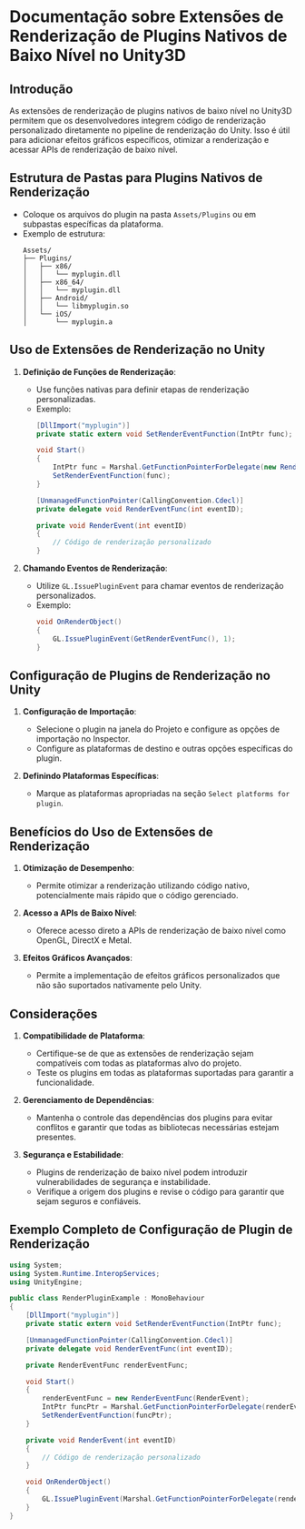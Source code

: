 
# Documentação sobre Extensões de Renderização de Plugins Nativos de Baixo Nível no Unity3D

## Introdução

As extensões de renderização de plugins nativos de baixo nível no Unity3D permitem que os desenvolvedores integrem código de renderização personalizado diretamente no pipeline de renderização do Unity. Isso é útil para adicionar efeitos gráficos específicos, otimizar a renderização e acessar APIs de renderização de baixo nível.

## Estrutura de Pastas para Plugins Nativos de Renderização

- Coloque os arquivos do plugin na pasta `Assets/Plugins` ou em subpastas específicas da plataforma.
- Exemplo de estrutura:
  ```
  Assets/
  ├── Plugins/
  │   ├── x86/
  │   │   └── myplugin.dll
  │   ├── x86_64/
  │   │   └── myplugin.dll
  │   ├── Android/
  │   │   └── libmyplugin.so
  │   └── iOS/
  │       └── myplugin.a
  ```

## Uso de Extensões de Renderização no Unity

1. **Definição de Funções de Renderização**:
   - Use funções nativas para definir etapas de renderização personalizadas.
   - Exemplo:
     ```csharp
     [DllImport("myplugin")]
     private static extern void SetRenderEventFunction(IntPtr func);

     void Start()
     {
         IntPtr func = Marshal.GetFunctionPointerForDelegate(new RenderEventFunc(RenderEvent));
         SetRenderEventFunction(func);
     }

     [UnmanagedFunctionPointer(CallingConvention.Cdecl)]
     private delegate void RenderEventFunc(int eventID);

     private void RenderEvent(int eventID)
     {
         // Código de renderização personalizado
     }
     ```

2. **Chamando Eventos de Renderização**:
   - Utilize `GL.IssuePluginEvent` para chamar eventos de renderização personalizados.
   - Exemplo:
     ```csharp
     void OnRenderObject()
     {
         GL.IssuePluginEvent(GetRenderEventFunc(), 1);
     }
     ```

## Configuração de Plugins de Renderização no Unity

1. **Configuração de Importação**:
   - Selecione o plugin na janela do Projeto e configure as opções de importação no Inspector.
   - Configure as plataformas de destino e outras opções específicas do plugin.

2. **Definindo Plataformas Específicas**:
   - Marque as plataformas apropriadas na seção `Select platforms for plugin`.

## Benefícios do Uso de Extensões de Renderização

1. **Otimização de Desempenho**:
   - Permite otimizar a renderização utilizando código nativo, potencialmente mais rápido que o código gerenciado.

2. **Acesso a APIs de Baixo Nível**:
   - Oferece acesso direto a APIs de renderização de baixo nível como OpenGL, DirectX e Metal.

3. **Efeitos Gráficos Avançados**:
   - Permite a implementação de efeitos gráficos personalizados que não são suportados nativamente pelo Unity.

## Considerações

1. **Compatibilidade de Plataforma**:
   - Certifique-se de que as extensões de renderização sejam compatíveis com todas as plataformas alvo do projeto.
   - Teste os plugins em todas as plataformas suportadas para garantir a funcionalidade.

2. **Gerenciamento de Dependências**:
   - Mantenha o controle das dependências dos plugins para evitar conflitos e garantir que todas as bibliotecas necessárias estejam presentes.

3. **Segurança e Estabilidade**:
   - Plugins de renderização de baixo nível podem introduzir vulnerabilidades de segurança e instabilidade.
   - Verifique a origem dos plugins e revise o código para garantir que sejam seguros e confiáveis.

## Exemplo Completo de Configuração de Plugin de Renderização

```csharp
using System;
using System.Runtime.InteropServices;
using UnityEngine;

public class RenderPluginExample : MonoBehaviour
{
    [DllImport("myplugin")]
    private static extern void SetRenderEventFunction(IntPtr func);

    [UnmanagedFunctionPointer(CallingConvention.Cdecl)]
    private delegate void RenderEventFunc(int eventID);

    private RenderEventFunc renderEventFunc;

    void Start()
    {
        renderEventFunc = new RenderEventFunc(RenderEvent);
        IntPtr funcPtr = Marshal.GetFunctionPointerForDelegate(renderEventFunc);
        SetRenderEventFunction(funcPtr);
    }

    private void RenderEvent(int eventID)
    {
        // Código de renderização personalizado
    }

    void OnRenderObject()
    {
        GL.IssuePluginEvent(Marshal.GetFunctionPointerForDelegate(renderEventFunc), 1);
    }
}
```

